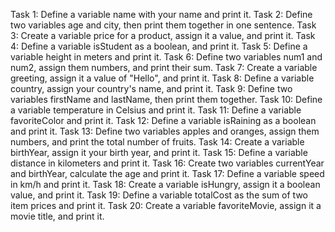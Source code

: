 Task 1: Define a variable name with your name and print it.
Task 2: Define two variables age and city, then print them together in one sentence.
Task 3: Create a variable price for a product, assign it a value, and print it.
Task 4: Define a variable isStudent as a boolean, and print it.
Task 5: Define a variable height in meters and print it.
Task 6: Define two variables num1 and num2, assign them numbers, and print their sum.
Task 7: Create a variable greeting, assign it a value of "Hello", and print it.
Task 8: Define a variable country, assign your country's name, and print it.
Task 9: Define two variables firstName and lastName, then print them together.
Task 10: Define a variable temperature in Celsius and print it.
Task 11: Define a variable favoriteColor and print it.
Task 12: Define a variable isRaining as a boolean and print it.
Task 13: Define two variables apples and oranges, assign them numbers, and print the total number of fruits.
Task 14: Create a variable birthYear, assign it your birth year, and print it.
Task 15: Define a variable distance in kilometers and print it.
Task 16: Create two variables currentYear and birthYear, calculate the age and print it.
Task 17: Define a variable speed in km/h and print it.
Task 18: Create a variable isHungry, assign it a boolean value, and print it.
Task 19: Define a variable totalCost as the sum of two item prices and print it.
Task 20: Create a variable favoriteMovie, assign it a movie title, and print it.